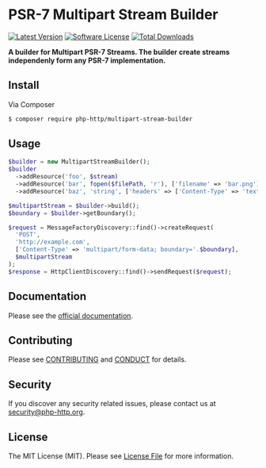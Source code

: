# PSR-7 Multipart Stream Builder

[![Latest Version](https://img.shields.io/github/release/php-http/multipart-stream-builder.svg?style=flat-square)](https://github.com/php-http/multipart-stream-builder/releases)
[![Software License](https://img.shields.io/badge/license-MIT-brightgreen.svg?style=flat-square)](LICENSE)
[![Total Downloads](https://img.shields.io/packagist/dt/php-http/multipart-stream-builder.svg?style=flat-square)](https://packagist.org/packages/php-http/multipart-stream-builder)

**A builder for Multipart PSR-7 Streams. The builder create streams independenly form any PSR-7 implementation.**


## Install

Via Composer

``` bash
$ composer require php-http/multipart-stream-builder
```

## Usage

```php
$builder = new MultipartStreamBuilder();
$builder
  ->addResource('foo', $stream)
  ->addResource('bar', fopen($filePath, 'r'), ['filename' => 'bar.png'])
  ->addResource('baz', 'string', ['headers' => ['Content-Type' => 'text/plain']]);

$multipartStream = $builder->build();
$boundary = $builder->getBoundary();

$request = MessageFactoryDiscovery::find()->createRequest(
  'POST',
  'http://example.com',
  ['Content-Type' => 'multipart/form-data; boundary='.$boundary],
  $multipartStream
);
$response = HttpClientDiscovery::find()->sendRequest($request);
```

## Documentation

Please see the [official documentation](http://php-http.readthedocs.org/en/latest/multipart-stream-builder/).


## Contributing

Please see [CONTRIBUTING](CONTRIBUTING.md) and [CONDUCT](CONDUCT.md) for details.


## Security

If you discover any security related issues, please contact us at [security@php-http.org](mailto:security@php-http.org).


## License

The MIT License (MIT). Please see [License File](LICENSE) for more information.
